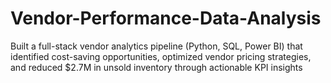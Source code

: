 # Vendor-Performance-Data-Analysis
Built a full-stack vendor analytics pipeline (Python, SQL, Power BI) that identified cost-saving opportunities, optimized vendor pricing strategies, and reduced $2.7M in unsold inventory through actionable KPI insights
